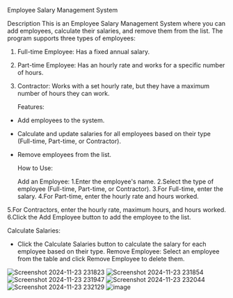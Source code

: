 Employee Salary Management System

  Description
This is an Employee Salary Management System where you can add employees, calculate their salaries, and remove them from the list. The program supports three types of employees:
1. Full-time Employee: Has a fixed annual salary.
2. Part-time Employee: Has an hourly rate and works for a specific number of hours.
3. Contractor: Works with a set hourly rate, but they have a maximum number of hours they can work.

   Features:
* Add employees to the system.
* Calculate and update salaries for all employees based on their type (Full-time, Part-time, or Contractor).
* Remove employees from the list.

   How to Use:

   Add an Employee:
1.Enter the employee's name.
2.Select the type of employee (Full-time, Part-time, or Contractor).
3.For Full-time, enter the salary.
4.For Part-time, enter the hourly rate and hours worked.

5.For Contractors, enter the hourly rate, maximum hours, and hours worked.
6.Click the Add Employee button to add the employee to the list.

   Calculate Salaries:
* Click the Calculate Salaries button to calculate the salary for each employee based on their type.
Remove Employee:
Select an employee from the table and click Remove Employee to delete them.

![Screenshot 2024-11-23 231823](https://github.com/user-attachments/assets/fa969a52-4676-4a12-b714-2fcc1036a60b)
![Screenshot 2024-11-23 231854](https://github.com/user-attachments/assets/08223f39-5621-475d-bd24-c599f8f67b2c)
![Screenshot 2024-11-23 231947](https://github.com/user-attachments/assets/11118e32-3209-4843-9fa2-bca28be41c09)
![Screenshot 2024-11-23 232044](https://github.com/user-attachments/assets/ffb54615-933e-483c-b652-38b83ecc34cb)
![Screenshot 2024-11-23 232129](https://github.com/user-attachments/assets/56323a6c-4e82-426f-a95c-e7cbf934ff6a)
![image](https://github.com/user-attachments/assets/fdfce02f-1dc2-42eb-b18d-6d7ace43b47a)

   
